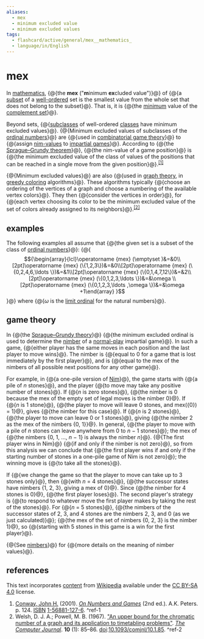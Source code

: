 ```yaml
---
aliases:
  - mex
  - minimum excluded value
  - minimum excluded values
tags:
  - flashcard/active/general/mex__mathematics_
  - language/in/English
---
```


# mex

In [mathematics](mathematics.md), {@{the __mex__ \("<!-- markdown separator -->__m__<!-- markdown separator -->inimum __ex__<!-- markdown separator -->cluded value"\)}@} of {@{a [subset](subset.md) of a [well-ordered](well-order.md) set is the smallest value from the whole set that does not belong to the subset}@}. That is, it is {@{the [minimum](maximum%20and%20minimum.md) value of the [complement set](complement%20(set%20theory).md)}@}.

Beyond sets, {@{[subclasses](subclass%20(set%20theory).md) of well-ordered [classes](class%20(set%20theory).md) have minimum excluded values}@}. {@{Minimum excluded values of subclasses of the [ordinal numbers](ordinal%20number.md)}@} are {@{used in [combinatorial game theory](combinatorial%20game%20theory.md)}@} to {@{assign [nim-values](Sprague–Grundy%20theorem.md) to [impartial games](impartial%20game.md)}@}. According to {@{the [Sprague–Grundy theorem](Sprague–Grundy%20theorem.md)}@}, {@{the nim-value of a game position}@} is {@{the minimum excluded value of the class of values of the positions that can be reached in a single move from the given position}@}.<sup>[\[1\]](#^ref-1)</sup>

{@{Minimum excluded values}@} are also {@{used in [graph theory](graph%20theory.md), in [greedy coloring](greedy%20coloring.md) algorithms}@}. These algorithms typically {@{choose an ordering of the vertices of a graph and choose a numbering of the available vertex colors}@}. They then {@{consider the vertices in order}@}, for {@{each vertex choosing its color to be the minimum excluded value of the set of colors already assigned to its neighbors}@}.<sup>[\[2\]](#^ref-2)</sup>

## examples

The following examples all assume that {@{the given set is a subset of the class of [ordinal numbers](ordinal%20number.md)}@}: {@{$${\begin{array}{lcl}\operatorname {mex} (\emptyset )&=&0\\[2pt]\operatorname {mex} (\{1,2,3\})&=&0\\[2pt]\operatorname {mex} (\{0,2,4,6,\ldots \})&=&1\\[2pt]\operatorname {mex} (\{0,1,4,7,12\})&=&2\\[2pt]\operatorname {mex} (\{0,1,2,3,\ldots \})&=&\omega \\[2pt]\operatorname {mex} (\{0,1,2,3,\ldots ,\omega \})&=&\omega +1\end{array} }$$}@} where {@{_ω_ is the [limit ordinal](limit%20ordinal.md) for the natural numbers}@}.

## game theory

In {@{the [Sprague–Grundy theory](Sprague–Grundy%20theorem.md)}@} {@{the minimum excluded ordinal is used to determine the [nimber](nimber.md) of a [normal-play](normal%20play%20convention.md) impartial game}@}. In such a game, {@{either player has the same moves in each position and the last player to move wins}@}. The nimber is {@{equal to 0 for a game that is lost immediately by the first player}@}, and is {@{equal to the mex of the nimbers of all possible next positions for any other game}@}.

For example, in {@{a one-pile version of [Nim](Nim.md)}@}, the game starts with {@{a pile of _n_ stones}@}, and the player {@{to move may take any positive number of stones}@}. If {@{_n_ is zero stones}@}, {@{the nimber is 0 because the mex of the empty set of legal moves is the nimber 0}@}. If {@{_n_ is 1 stone}@}, {@{the player to move will leave 0 stones, and mex\({0}\) = 1}@}, gives {@{the nimber for this case}@}. If {@{_n_ is 2 stones}@}, {@{the player to move can leave 0 or 1 stones}@}, giving {@{the nimber 2 as the mex of the nimbers {0, 1}<!-- flashcard separator -->}@}. In general, {@{the player to move with a pile of _n_ stones can leave anywhere from 0 to _n_ − 1 stones}@}; the mex of {@{the nimbers {0, 1, …, _n_ − 1} is always the nimber _n_<!-- markdown separator -->}@}. {@{The first player wins in Nim}@} {@{if and only if the nimber is not zero}@}, so from this analysis we can conclude that {@{the first player wins if and only if the starting number of stones in a one-pile game of Nim is not zero}@}; the winning move is {@{to take all the stones}@}.

If {@{we change the game so that the player to move can take up to 3 stones only}@}, then {@{with _n_ = 4 stones}@}, {@{the successor states have nimbers {1, 2, 3}, giving a mex of 0}@}. Since {@{the nimber for 4 stones is 0}@}, {@{the first player loses}@}. The second player's strategy is {@{to respond to whatever move the first player makes by taking the rest of the stones}@}. For {@{_n_ = 5 stones}@}, {@{the nimbers of the successor states of 2, 3, and 4 stones are the nimbers 2, 3, and 0 \(as we just calculated\)}@}; {@{the mex of the set of nimbers {0, 2, 3} is the nimber 1}@}, so {@{starting with 5 stones in this game is a win for the first player}@}.

{@{See [nimbers](nimber.md)}@} for {@{more details on the meaning of nimber values}@}.

## references

This text incorporates [content](https://en.wikipedia.org/wiki/mex_(mathematics)) from [Wikipedia](Wikipedia.md) available under the [CC BY-SA 4.0](https://creativecommons.org/licenses/by-sa/4.0/) license.

1. [Conway, John H.](John%20Horton%20Conway.md) \(2001\). _[On Numbers and Games](On%20Numbers%20and%20Games.md)_ \(2nd ed.\). A.K. Peters. p. 124. [ISBN](ISBN.md) [1-56881-127-6](https://en.wikipedia.org/wiki/Special%3ABookSources/1-56881-127-6). <a id="^ref-1"></a>^ref-1
2. Welsh, D. J. A.; Powell, M. B. \(1967\). ["An upper bound for the chromatic number of a graph and its application to timetabling problems"](https://doi.org/10.1093%2Fcomjnl%2F10.1.85). _[The Computer Journal](The%20Computer%20Journal.md)_<!-- markdown separator -->. __10__ \(1\): 85–86. [doi](digital%20object%20identifier.md):[10.1093/comjnl/10.1.85](https://doi.org/10.1093%2Fcomjnl%2F10.1.85). <a id="^ref-2"></a>^ref-2
